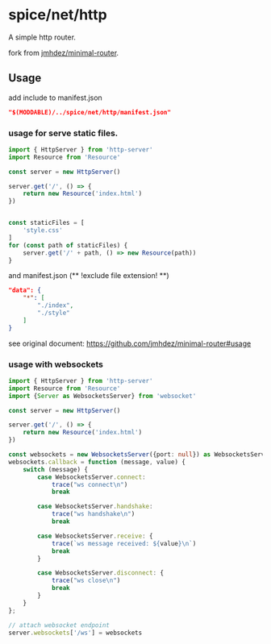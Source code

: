 spice/net/http
================

A simple http router.

fork from [jmhdez/minimal-router](https://github.com/jmhdez/minimal-router).

Usage
----------------
add include to manifest.json

```json
"$(MODDABLE)/../spice/net/http/manifest.json"
```

### usage for serve static files.
```javascript
import { HttpServer } from 'http-server'
import Resource from 'Resource'

const server = new HttpServer()

server.get('/', () => {
	return new Resource('index.html')
})


const staticFiles = [
	'style.css'
]
for (const path of staticFiles) {
	server.get('/' + path, () => new Resource(path))
}
```

and manifest.json (** !exclude file extension! **)

```json
"data": {
	"*": [
		"./index",
		"./style"
	]
}
```

see original document: https://github.com/jmhdez/minimal-router#usage


### usage with websockets

```typescript
import { HttpServer } from 'http-server'
import Resource from 'Resource'
import {Server as WebsocketsServer} from 'websocket'

const server = new HttpServer()

server.get('/', () => {
	return new Resource('index.html')
})

const websockets = new WebsocketsServer({port: null}) as WebsocketsServer & { attach: (socket: unknown) => unknown }
websockets.callback = function (message, value) {
	switch (message) {
		case WebsocketsServer.connect:
			trace("ws connect\n")
			break

		case WebsocketsServer.handshake:
			trace("ws handshake\n")
			break

		case WebsocketsServer.receive: {
			trace(`ws message received: ${value}\n`)
			break
		}

		case WebsocketsServer.disconnect: {
			trace("ws close\n")
			break
		}
	}
};

// attach websocket endpoint
server.websockets['/ws'] = websockets

```
